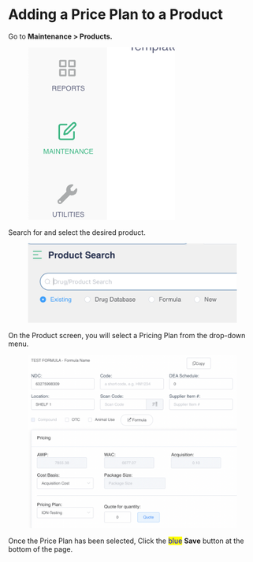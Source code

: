 # Adding a Price Plan to a Product

Go to **Maintenance > Products.**

<figure><img src="../../.gitbook/assets/image (36).png" alt=""><figcaption></figcaption></figure>

Search for and select the desired product.

<figure><img src="../../.gitbook/assets/image (37).png" alt=""><figcaption></figcaption></figure>

On the Product screen, you will select a Pricing Plan from the drop-down menu.

<figure><img src="../../.gitbook/assets/image (38).png" alt=""><figcaption></figcaption></figure>

Once the Price Plan has been selected, Click the <mark style="color:blue;">blue</mark> **Save** button at the bottom of the page.
